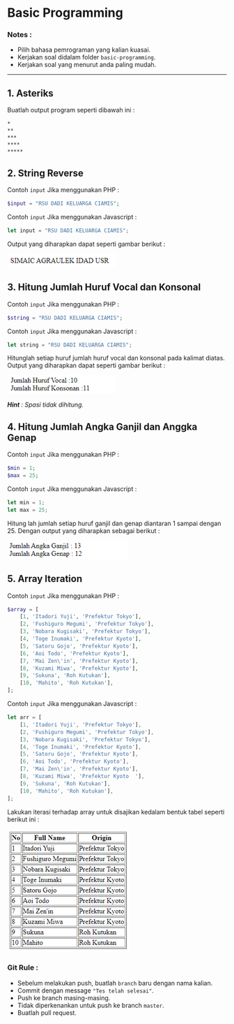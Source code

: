 # **Basic Programming**

### **Notes :**
* Pilih bahasa pemrograman yang kalian kuasai.
* Kerjakan soal didalam folder `basic-programming`.
* Kerjakan soal yang menurut anda paling mudah.
---



**1. Asteriks**
---
Buatlah output program seperti dibawah ini :
```
*
**
***
****
*****
```

**2. String Reverse**
---
Contoh `input` Jika menggunakan PHP :
```PHP
$input = "RSU DADI KELUARGA CIAMIS";
```
Contoh `input` Jika menggunakan Javascript :
```javascript
let input = "RSU DADI KELUARGA CIAMIS";
```
Output yang diharapkan dapat seperti gambar berikut :

![huruf](..//assets/reverse.png)

**3. Hitung Jumlah Huruf Vocal dan Konsonal**
---
Contoh `input` Jika menggunakan PHP :
```PHP
$string = "RSU DADI KELUARGA CIAMIS";
```
Contoh `input` Jika menggunakan Javascript :
```javascript
let string = "RSU DADI KELUARGA CIAMIS";
```
Hitunglah setiap huruf jumlah huruf vocal dan konsonal pada kalimat diatas.
Output yang diharapkan dapat seperti gambar berikut :

![huruf](..//assets/huruf_vocal_konsonan.png)

***Hint** : Spasi tidak dihitung.* 

**4. Hitung Jumlah Angka Ganjil dan Anggka Genap**
---
Contoh `input` Jika menggunakan PHP :
```PHP
$min = 1;
$max = 25;
```
Contoh `input` Jika menggunakan Javascript :
```javascript
let min = 1;
let max = 25;
```
Hitung lah jumlah setiap huruf ganjil dan genap diantaran 1 sampai dengan 25. Dengan output yang diharapkan sebagai berikut :

![huruf](..//assets/ganjil_genap.png)

**5. Array Iteration**
---
Contoh `input` Jika menggunakan PHP :
```PHP
$array = [
	[1, 'Itadori Yuji', 'Prefektur Tokyo'],
	[2, 'Fushiguro Megumi', 'Prefektur Tokyo'],
	[3, 'Nobara Kugisaki', 'Prefektur Tokyo'],
	[4, 'Toge Inumaki', 'Prefektur Kyoto'],
	[5, 'Satoru Gojo', 'Prefektur Kyoto'],
	[6, 'Aoi Todo', 'Prefektur Kyoto'],
	[7, 'Mai Zen\'in', 'Prefektur Kyoto'],
	[8, 'Kuzami Miwa', 'Prefektur Kyoto'],
	[9, 'Sukuna', 'Roh Kutukan'],
	[10, 'Mahito', 'Roh Kutukan'],
];
```
Contoh `input` Jika menggunakan Javascript :
```javascript
let arr = [
	[1, 'Itadori Yuji', 'Prefektur Tokyo'],
	[2, 'Fushiguro Megumi', 'Prefektur Tokyo'],
	[3, 'Nobara Kugisaki', 'Prefektur Tokyo'],
	[4, 'Toge Inumaki', 'Prefektur Kyoto'],
	[5, 'Satoru Gojo', 'Prefektur Kyoto'],
	[6, 'Aoi Todo', 'Prefektur Kyoto'],
	[7, 'Mai Zen\'in', 'Prefektur Kyoto'],
	[8, 'Kuzami Miwa', 'Prefektur Kyoto  '],
	[9, 'Sukuna', 'Roh Kutukan'],
	[10, 'Mahito', 'Roh Kutukan'],
];
```
Lakukan iterasi terhadap array untuk disajikan kedalam bentuk tabel seperti berikut ini :

![huruf](..//assets/table.png)

### **Git Rule :**
* Sebelum melakukan push, buatlah `branch` baru dengan nama kalian.
* Commit dengan message `"Tes telah selesai"`.
* Push ke branch masing-masing.
* Tidak diperkenankan untuk push ke branch `master`.
* Buatlah pull request.